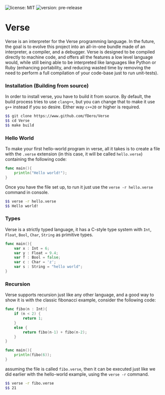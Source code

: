 ![license: MIT](https://img.shields.io/badge/license-MIT-blue)
![version: pre-release](https://img.shields.io/badge/version-pre--release-red)

# Verse
Verse is an interpreter for the Verse programming language. In the future, the goal is to evolve this project into an all-in-one bundle made of an interpreter, a compiler, and a debugger.
Verse is designed to be compiled directly to machine code, and offers all the features a low level language would, while still being able to be interpreted like languages like Python or Ruby (enhancing portability, and reducing wasted time by removing the need to perform a full compilation of your code-base just to run unit-tests).

### Installation (Building from source)
In order to install verse, you have to build it from source. By default, the build process tries to use `clang++`, but you can change that
to make it use `g++` instead if you so desire. Either way `c++20` or higher is required.
```bash
$$ git clone https://www.github.com/fDero/Verse
$$ cd Verse
$$ make build
```

### Hello World
To make your first hello-world program in verse, all it takes is to create a file with the `.verse` extension (in this case, it will be called `hello.verse`)
containing the following code:
```go
func main(){
    println("Hello world!");
}
```

Once you have the file set up, to run it just use the `verse -r hello.verse` command in console.
```bash
$$ verse -r hello.verse
$$ Hello world!
```

### Types
Verse is a strictly typed language, it has a C-style type system with `Int`, `Float`, `Bool`, `Char`, `String` as primitive types. 
```go
func main(){
    var x : Int = 6;
    var y : Float = 9.4;
    var f : Bool = false;
    var c : Char = 'z';
    var s : String = "hello world";
}
```

### Recursion
Verse supports recursion just like any other language, and a good way to show it is with the classic fibonacci example, consider the following code:
```go
func fibo(n : Int){
    if (n < 2) {
        return 1;
    }
    else {
        return fibo(n-1) + fibo(n-2);
    }
}

func main(){
    println(fibo(6));
}
```
assuming the file is called `fibo.verse`, then it can be executed just like we did earlier with the hello-world example, using the `verse -r` command.
```bash
$$ verse -r fibo.verse
$$ 21
```